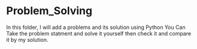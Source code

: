 # Problem_Solving
In this folder, I will add a problems and its solution using Python You Can Take the problem statment and solve it yourself then check it and compare it by my solution.
